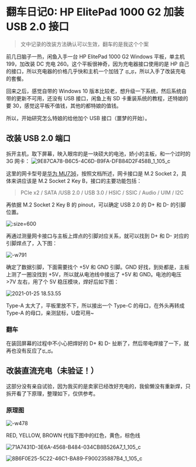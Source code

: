 # 翻车日记0: HP ElitePad 1000 G2 加装 USB 2.0 接口

> 文中记录的改装方法确认可以生效，翻车的是我这个个案

前几日脑子一热，闲鱼入手一台 HP ElitePad 1000 G2 Windows 平板，单主机 199，加改装 DC 充电 260。这个平板很神奇，因为充电器接口使用的是 HP 自己的接口，所以充电器的价格几乎快和主机一个加钱了 ಥ_ಥ，所以入手了改装充电的套餐。

回来之后，感觉自带的 Windows 10 版本比较老，想升级一下系统，然后系统自带的更新不可用，还没有 USB 接口，闲鱼上有 SD 卡重装系统的教程，还特娘的要 30，感觉这平板不值钱，其他的都特娘的值钱。

所以，开始研究怎么特娘的给他加个 USB 接口（噩梦的开始）。

## 改装 USB 2.0 端口

拆开主机，取下屏幕，映入眼帘的是一块硕大的电池，娇小的主板，和一个过时的 3G 网卡：
![9E87CA78-B6C5-4C6D-B9FA-DFB84D2F458B_1_105_c](https://i.loli.net/2021/01/25/uLz3daRIrMo4DJk.jpg ':size=600')

这里的网卡型号是[华为 MU736](http://download-c.huawei.com/download/downloadCenter?downloadId=14243)，按照文档所述，网卡接口是 M.2 Socket 2，具体来讲应该是 M.2 Socket 2 Key B，接口的主要功能包括：

> PCIe x2 / SATA /USB 2.0 / USB 3.0 / HSIC / SSIC / Audio / UIM / I2C

再依据 M.2 Socket 2 Key B 的 pinout，可以确定 USB 2.0 的 D+ 和 D- 的引脚位置。

![](https://i.loli.net/2021/01/25/9HJ1NGnWwV3za8Q.jpg ':size=600')

再通过测量网卡接口与主板上焊点的引脚对应关系，就可以找到 D+ 和 D- 对应的引脚焊点了，入下图：

![-w791](https://i.loli.net/2021/01/25/6iNPvuI8LkK7lfO.jpg ':size=600')

确定了数据引脚，下面需要找个 +5V 和 GND 引脚。GND 好找，到处都是，主板上测了一圈没找到 +5V，所以就从电池线中接出了 +5V 和 GND。电池的电压 >7V 左右，用了个 5V 稳压模块，焊好后如下图：

![2021-01-25 18.53.55](https://i.loli.net/2021/01/25/1va8h6KEgsdqNJb.jpg ':size=600')

Type-A 太大了，平板里放不下，所以接出一个 Type-C 的母口，在外头再转成 Type-A 的母口，亲测鼠标，U盘可用~

### 翻车

在装回屏幕的过程中不小心把焊好的 D+ 和 D- 扯断了，然后带电焊接了一下，就再也没有反应了ಥ_ಥ。

## 改装直流充电（未验证！）

这部分没有亲自试验，因为我买的是卖家已经改好充电的，我偷懒没有重新焊，只拆开看了下原理，整理如下，仅供参考。

### 原理图

![-w478](https://i.loli.net/2021/01/25/MKidpLI9gm7Hhfs.jpg ':size=600')

RED, YELLOW, BROWN 代指下图中的红色，黄色，棕色线

![71A7431D-3E6A-4568-B484-034CB8B526A7_1_105_c](https://i.loli.net/2021/01/25/irpwjBma67OfCFu.jpg ':size=600')

![8B6F0E25-5C22-46C1-BA89-F900235887B4_1_105_c](https://i.loli.net/2021/01/25/QKHx78qmu35REf2.jpg ':size=600')
